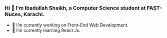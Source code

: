 ### Hi 👋 I'm Ibadullah Shaikh, a Computer Science student at FAST- Nuces, Karachi. 

- 🔭 I’m currently working on Front-End Web Development.
- 🌱 I’m currently learning React Js.
